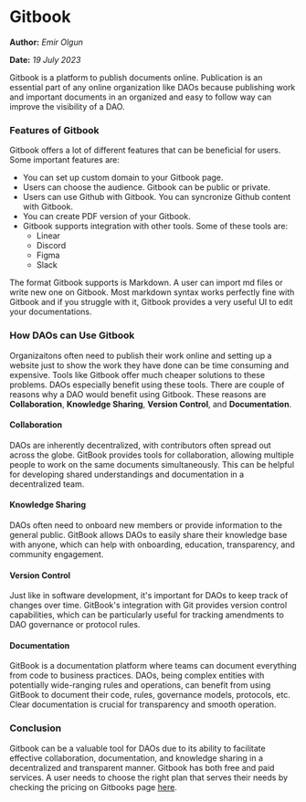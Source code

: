 # Gitbook

**Author:** _Emir Olgun_

**Date:** _19 July 2023_

Gitbook is a platform to publish documents online. Publication is an essential part of any online organization like DAOs because publishing work and important documents in an organized and easy to follow way can improve the visibility of a DAO.

### Features of Gitbook

Gitbook offers a lot of different features that can be beneficial for users. Some important features are:

* You can set up custom domain to your Gitbook page.
* Users can choose the audience. Gitbook can be public or private.
* Users can use Github with Gitbook. You can syncronize Github content with Gitbook.
* You can create PDF version of your Gitbook.
* Gitbook supports integration with other tools. Some of these tools are:
  * Linear
  * Discord
  * Figma
  * Slack

The format Gitbook supports is Markdown. A user can import md files or write new one on Gitbook. Most markdown syntax works perfectly fine with Gitbook and if you struggle with it, Gitbook provides a very useful UI to edit your documentations.

### How DAOs can Use Gitbook

Organizaitons often need to publish their work online and setting up a website just to show the work they have done can be time consuming and expensive. Tools like Gitbook offer much cheaper solutions to these problems. DAOs especially benefit using these tools. There are couple of reasons why a DAO would benefit using Gitbook. These reasons are **Collaboration**, **Knowledge Sharing**, **Version Control**, and **Documentation**.

#### Collaboration

DAOs are inherently decentralized, with contributors often spread out across the globe. GitBook provides tools for collaboration, allowing multiple people to work on the same documents simultaneously. This can be helpful for developing shared understandings and documentation in a decentralized team.

#### Knowledge Sharing

DAOs often need to onboard new members or provide information to the general public. GitBook allows DAOs to easily share their knowledge base with anyone, which can help with onboarding, education, transparency, and community engagement.

#### Version Control

Just like in software development, it's important for DAOs to keep track of changes over time. GitBook's integration with Git provides version control capabilities, which can be particularly useful for tracking amendments to DAO governance or protocol rules.

#### Documentation

GitBook is a documentation platform where teams can document everything from code to business practices. DAOs, being complex entities with potentially wide-ranging rules and operations, can benefit from using GitBook to document their code, rules, governance models, protocols, etc. Clear documentation is crucial for transparency and smooth operation.

### Conclusion

Gitbook can be a valuable tool for DAOs due to its ability to facilitate effective collaboration, documentation, and knowledge sharing in a decentralized and transparent manner. Gitbook has both free and paid services. A user needs to choose the right plan that serves their needs by checking the pricing on Gitbooks page [here](https://www.gitbook.com/pricing).

